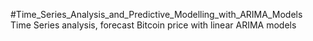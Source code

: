 #Time_Series_Analysis_and_Predictive_Modelling_with_ARIMA_Models
Time Series analysis, forecast Bitcoin price with linear ARIMA models